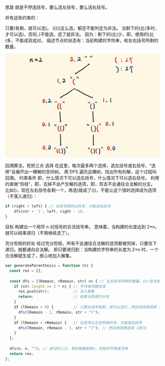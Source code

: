 思路
就是不停选括号，要么选左括号，要么选右括号。

并有这些约束的：

只要(有剩，就可以选(。 (((((这么选，都还不能判定为非法。
当剩下的)比(多时，才可以选)，否则，)不能选，选了就非法。
因为：剩下的)比(少，即，使用的)比(多，不能成双成对。
描述节点的状态有：当前构建的字符串，和左右括号所剩的数量。

![alt text](image.png)

回溯算法，死抓三点
选择
在这里，每次最多两个选择，选左括号或右括号，“选择”会展开出一棵解的空间树。
用 DFS 遍历这棵树，找出所有的解，这个过程叫回溯。
约束条件
即，什么情况下可以选左括号，什么情况下可以选右括号。
利用约束做“剪枝”，即，去掉不会产生解的选项，即，剪去不会通往合法解的分支。
比如()，现在左右括号各剩一个，再选)就成了())，不能让这个错的选择成为选项（不落入递归）：

```ts
if (right > left) { // 右括号剩的比较多，才能选右括号
    dfs(str + ')', left, right - 1);
}
```

目标
构建出一个用尽 n 对括号的合法括号串。
意味着，当构建的长度达到 2*n，就可以结束递归（不用继续选了）。

充分剪枝的好处
经过充分剪枝，所有不会通往合法解的选项都被剪掉，只要往下递归，就都通向合法解。
即只要递归到：当构建的字符串的长度为 2*n 时，一个合法解就生成了，放心地加入解集。



```ts
var generateParenthesis = function (n) {
  const res = [];

  const dfs = (lRemain, rRemain, str) => { // 左右括号所剩的数量，str是当前构建的字符串
    if (str.length == 2 * n) { // 字符串构建完成
      res.push(str);           // 加入解集
      return;                  // 结束当前递归分支
    }
    if (lRemain > 0) {         // 只要左括号有剩，就可以选它，然后继续做选择（递归）
      dfs(lRemain - 1, rRemain, str + "(");
    }
    if (lRemain < rRemain) {   // 右括号比左括号剩的多，才能选右括号
      dfs(lRemain, rRemain - 1, str + ")"); // 然后继续做选择（递归）
    }
  };

  dfs(n, n, ""); // 递归的入口，剩余数量都是n，初始字符串是空串
  return res;
};
```